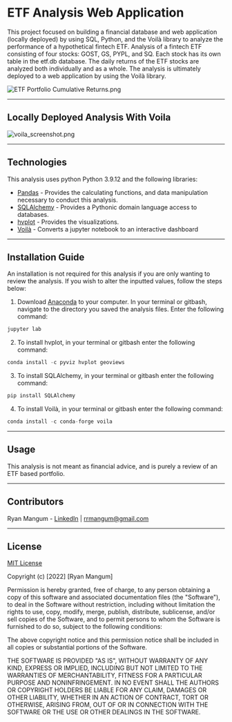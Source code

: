 # ETF Analysis Web Application

This project focused on building a financial database and web application (locally deployed) by using SQL, Python, and the Voilà library to analyze the performance of a hypothetical fintech ETF. Analysis of a fintech ETF consisting of four stocks: GOST, GS, PYPL, and SQ. Each stock has its own table in the etf.db database. The daily returns of the ETF stocks are analyzed both individually and as a whole. The analysis is ultimately deployed to a web application by using the Voilà library.

![ETF Portfolio Cumulative Returns.png](https://github.com/rrmangum/ETF_Analysis_Web_Application/blob/main/images/Portfolio_Cumulative_Returns.png?raw=true)

---

## Locally Deployed Analysis With Voila

![voila_screenshot.png](https://github.com/rrmangum/ETF_Analysis_Web_Application/blob/main/images/voila_screenshot.png?raw=true)

---

## Technologies

This analysis uses python Python 3.9.12 and the following libraries:
* [Pandas](https://pandas.pydata.org/) - Provides the calculating functions, and data manipulation necessary to conduct this analysis.
* [SQLAlchemy](https://www.sqlalchemy.org/) - Provides a Pythonic domain language access to databases.
* [hvplot](https://hvplot.holoviz.org/user_guide/index.html) - Provides the visualizations.
* [Voilà](https://voila.readthedocs.io/en/stable/index.html) - Converts a jupyter notebook to an interactive dashboard

---

## Installation Guide

An installation is not required for this analysis if you are only wanting to review the analysis. If you wish to alter the inputted values, follow the steps below:

1. Download [Anaconda](https://www.anaconda.com/products/distribution) to your computer. In your terminal or gitbash, navigate to the directory you saved the analysis files. Enter the following command:

```python
jupyter lab
```
2. To install hvplot, in your terminal or gitbash enter the following command:

```python
conda install -c pyviz hvplot geoviews
```

3. To install SQLAlchemy, in your terminal or gitbash enter the following command:

```python
pip install SQLAlchemy
```

4. To install Voilà, in your terminal or gitbash enter the following command:

```python
conda install -c conda-forge voila
```

---

## Usage

This analysis is not meant as financial advice, and is purely a review of an ETF based portfolio.

---

## Contributors

Ryan Mangum - [LinkedIn](https://www.linkedin.com/in/ryanrmangum/) | rrmangum@gmail.com

---

## License

[MIT License](https://choosealicense.com/licenses/mit/)

Copyright (c) [2022] [Ryan Mangum]

Permission is hereby granted, free of charge, to any person obtaining a copy
of this software and associated documentation files (the "Software"), to deal
in the Software without restriction, including without limitation the rights
to use, copy, modify, merge, publish, distribute, sublicense, and/or sell
copies of the Software, and to permit persons to whom the Software is
furnished to do so, subject to the following conditions:

The above copyright notice and this permission notice shall be included in all
copies or substantial portions of the Software.

THE SOFTWARE IS PROVIDED "AS IS", WITHOUT WARRANTY OF ANY KIND, EXPRESS OR
IMPLIED, INCLUDING BUT NOT LIMITED TO THE WARRANTIES OF MERCHANTABILITY,
FITNESS FOR A PARTICULAR PURPOSE AND NONINFRINGEMENT. IN NO EVENT SHALL THE
AUTHORS OR COPYRIGHT HOLDERS BE LIABLE FOR ANY CLAIM, DAMAGES OR OTHER
LIABILITY, WHETHER IN AN ACTION OF CONTRACT, TORT OR OTHERWISE, ARISING FROM,
OUT OF OR IN CONNECTION WITH THE SOFTWARE OR THE USE OR OTHER DEALINGS IN THE
SOFTWARE.
